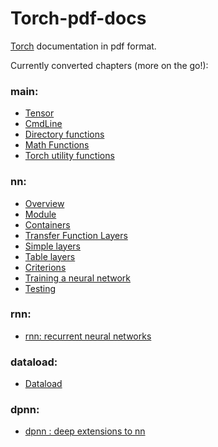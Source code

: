 # Torch-pdf-docs
[Torch](http://torch.ch/docs/package-docs.html) documentation in pdf format.

Currently converted chapters (more on the go!):

### main:
- [Tensor](https://github.com/torch/torch7/blob/master/doc/tensor.md)
- [CmdLine](https://github.com/torch/torch7/blob/master/doc/cmdline.md)
- [Directory functions](https://github.com/torch/paths/blob/master/doc/dirfunctions.md)
- [Math Functions](https://github.com/torch/torch7/blob/master/doc/maths.md)
- [Torch utility functions](https://github.com/torch/torch7/blob/master/doc/utility.md)

### nn:
- [Overview](https://github.com/torch/nn/blob/master/doc/overview.md#nn.overview.dok)
- [Module](https://github.com/torch/nn/blob/master/doc/module.md#nn.Module)
- [Containers](https://github.com/torch/nn/blob/master/doc/containers.md#nn.Containers)
- [Transfer Function Layers](https://github.com/torch/nn/blob/master/doc/transfer.md#nn.transfer.dok)
- [Simple layers](https://github.com/torch/nn/blob/master/doc/simple.md#nn.simplelayers.dok)
- [Table layers](https://github.com/torch/nn/blob/master/doc/table.md#nn.TableLayers)
- [Criterions](https://github.com/torch/nn/blob/master/doc/criterion.md#nn.Criterions)
- [Training a neural network](https://github.com/torch/nn/blob/master/doc/training.md#nn.traningneuralnet.dok)
- [Testing](https://github.com/torch/nn/blob/master/doc/testing.md)

### rnn:
- [rnn: recurrent neural networks](https://github.com/Element-Research/rnn)

### dataload:
- [Dataload](https://github.com/Element-Research/dataload)

### dpnn:
- [dpnn : deep extensions to nn](https://github.com/Element-Research/dpnn)




